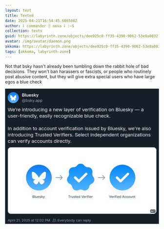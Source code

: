 ```yaml
---
layout: text
title: Texted
date: 2025-04-21T16:54:45.606508Z
author: ⸸ commander ░ nova ⸸ :~$
collection: texts
guid: https://labyrinth.zone/objects/dee925c0-ff35-4390-9062-53e8a0832180
avatar: /img/avatar/daemon.png
akkoma: https://labyrinth.zone/objects/dee925c0-ff35-4390-9062-53e8a0832180
tags: [akkoma, labyrinth-zone]
---
```


<p>Not that bsky hasn't already been tumbling down the rabbit hole of bad decisions. They won't ban harassers or fascists, or people who routinely post abusive content, but they will give extra special users who have large egos a blue check</p><img src="/assets/text_media/050c14ac345214a9afb21e84f4c769a0978793168e6d2a176b7c3befd0c7d450.png" alt="" />